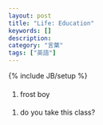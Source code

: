 ```yaml
---
layout: post
title: "Life: Education"
keywords: []
description: 
category: "言葉"
tags: ["英語"]
---
```

{% include JB/setup %}


####
1. frost boy

####
1. do you take this class?

